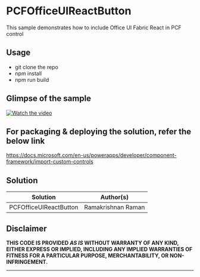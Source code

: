 # PCFOfficeUIReactButton
This sample demonstrates how to include Office UI Fabric React in PCF control

## Usage

- git clone the repo
- npm install
- npm run build

## Glimpse of the sample 

[![Watch the video](https://i9.ytimg.com/vi/RrWRN3TAiDE/hqdefault.jpg?time=1575275096381&sqp=CLCSk-8F&rs=AOn4CLBsUWh8v0YwcFmRCB1r4tabr1fwXQ)](https://youtu.be/RrWRN3TAiDE)

## For packaging & deploying the solution, refer the below link

 https://docs.microsoft.com/en-us/powerapps/developer/component-framework/import-custom-controls 

## Solution

Solution|Author(s)
--------|---------
PCFOfficeUIReactButton|Ramakrishnan Raman

## Disclaimer

**THIS CODE IS PROVIDED *AS IS* WITHOUT WARRANTY OF ANY KIND, EITHER EXPRESS OR IMPLIED, INCLUDING ANY IMPLIED WARRANTIES OF FITNESS FOR A PARTICULAR PURPOSE, MERCHANTABILITY, OR NON-INFRINGEMENT.**

---
